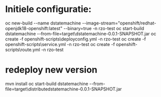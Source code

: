 # Initiele configuratie:
oc new-build --name dstatemachine --image-stream="openshift/redhat-openjdk18-openshift:latest" --binary=true -n rzo-test 
oc start-build dstatemachine --from-file=target\dstatemachine-0.0.1-SNAPSHOT.jar
oc create -f openshift-scripts\deployconfig.yml -n rzo-test
oc create -f openshift-scripts\service.yml -n rzo-test
oc create -f openshift-scripts\route.yml -n rzo-test

# redeploy new version
mvn install
oc start-build dstatemachine --from-file=target\distributedstatemachine-0.0.1-SNAPSHOT.jar
